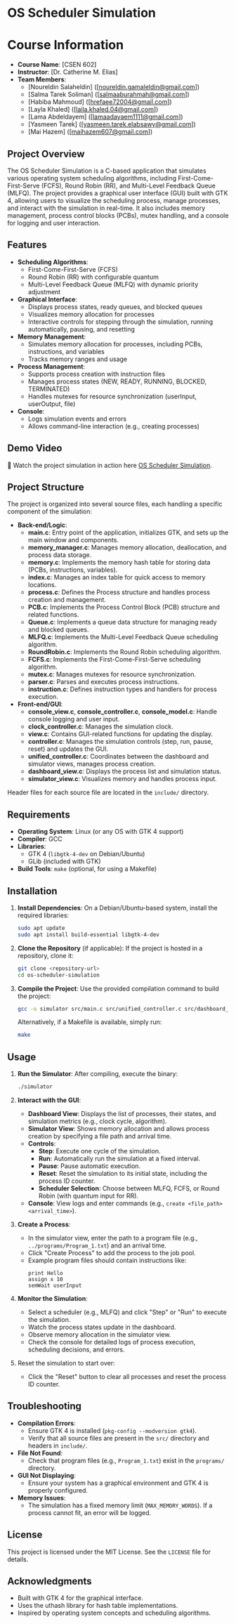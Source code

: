 # OS Scheduler Simulation
# Course Information
* **Course Name**: [CSEN 602]
* **Instructor**: [Dr. Catherine M. Elias]
* **Team Members**:
  - [Noureldin Salaheldin] ([noureldin.gamaleldin@gmail.com])
  - [Salma Tarek Soliman] ([salmaaburahmah@gmail.com])
  - [Habiba Mahmoud] ([hrefaee72004@gmail.com])
  - [Layla Khaled] ([laila.khaled.04@gmail.com])
  - [Lama Abdeldayem] ([lamaadayaem1111@gmail.com])
  - [Yasmeen Tarek] ([yasmeen.tarek.elabsawy@gmail.com])
  - [Mai Hazem] ([maihazem607@gmail.com])

## Project Overview

The OS Scheduler Simulation is a C-based application that simulates various operating system scheduling algorithms, including First-Come-First-Serve (FCFS), Round Robin (RR), and Multi-Level Feedback Queue (MLFQ). The project provides a graphical user interface (GUI) built with GTK 4, allowing users to visualize the scheduling process, manage processes, and interact with the simulation in real-time. It also includes memory management, process control blocks (PCBs), mutex handling, and a console for logging and user interaction.

## Features

- **Scheduling Algorithms**:
  - First-Come-First-Serve (FCFS)
  - Round Robin (RR) with configurable quantum
  - Multi-Level Feedback Queue (MLFQ) with dynamic priority adjustment
- **Graphical Interface**:
  - Displays process states, ready queues, and blocked queues
  - Visualizes memory allocation for processes
  - Interactive controls for stepping through the simulation, running automatically, pausing, and resetting
- **Memory Management**:
  - Simulates memory allocation for processes, including PCBs, instructions, and variables
  - Tracks memory ranges and usage
- **Process Management**:
  - Supports process creation with instruction files
  - Manages process states (NEW, READY, RUNNING, BLOCKED, TERMINATED)
  - Handles mutexes for resource synchronization (userInput, userOutput, file)
- **Console**:
  - Logs simulation events and errors
  - Allows command-line interaction (e.g., creating processes)

## Demo Video

🎥 Watch the project simulation in action here [OS Scheduler Simulation](https://www.linkedin.com/posts/habiba-mahmoud-7h19i20b04_operatingsystems-virtualmemory-systemsprogramming-ugcPost-7331715196429725696-53pi?utm_source=share&utm_medium=member_desktop&rcm=ACoAAEbTSPsBu7wgdcHx_v4Jw4O5_tfMqFNBbyQ).

## Project Structure

The project is organized into several source files, each handling a specific component of the simulation:
- **Back-end/Logic**:
  - **main.c**: Entry point of the application, initializes GTK, and sets up the main window and components.
  - **memory_manager.c**: Manages memory allocation, deallocation, and process data storage.
  - **memory.c**: Implements the memory hash table for storing data (PCBs, instructions, variables).
  - **index.c**: Manages an index table for quick access to memory locations.
  - **process.c**: Defines the Process structure and handles process creation and management.
  - **PCB.c**: Implements the Process Control Block (PCB) structure and related functions.
  - **Queue.c**: Implements a queue data structure for managing ready and blocked queues.
  - **MLFQ.c**: Implements the Multi-Level Feedback Queue scheduling algorithm.
  - **RoundRobin.c**: Implements the Round Robin scheduling algorithm.
  - **FCFS.c**: Implements the First-Come-First-Serve scheduling algorithm.
  - **mutex.c**: Manages mutexes for resource synchronization.
  - **parser.c**: Parses and executes process instructions.
  - **instruction.c**: Defines instruction types and handlers for process execution.
- **Front-end/GUI**:
  - **console_view.c**, **console_controller.c**, **console_model.c**: Handle console logging and user input.
  - **clock_controller.c**: Manages the simulation clock.
  - **view.c**: Contains GUI-related functions for updating the display.
  - **controller.c**: Manages the simulation controls (step, run, pause, reset) and updates the GUI.
  - **unified_controller.c**: Coordinates between the dashboard and simulator views, manages process creation.
  - **dashboard_view.c**: Displays the process list and simulation status.
  - **simulator_view.c**: Visualizes memory and handles process input.


Header files for each source file are located in the `include/` directory.

## Requirements

- **Operating System**: Linux (or any OS with GTK 4 support)
- **Compiler**: GCC
- **Libraries**:
  - GTK 4 (`libgtk-4-dev` on Debian/Ubuntu)
  - GLib (included with GTK)
- **Build Tools**: `make` (optional, for using a Makefile)

## Installation

1. **Install Dependencies**:
   On a Debian/Ubuntu-based system, install the required libraries:
   ```bash
   sudo apt update
   sudo apt install build-essential libgtk-4-dev
   ```

2. **Clone the Repository** (if applicable):
   If the project is hosted in a repository, clone it:
   ```bash
   git clone <repository-url>
   cd os-scheduler-simulation
   ```

3. **Compile the Project**:
   Use the provided compilation command to build the project:
   ```bash
   gcc -o simulator src/main.c src/unified_controller.c src/dashboard_view.c src/simulator_view.c src/Queue.c src/process.c src/PCB.c src/memory.c src/memory_manager.c src/index.c src/controller.c src/clock_controller.c src/console_model.c src/console_controller.c src/MLFQ.c src/RoundRobin.c src/FCFS.c src/view.c src/instruction.c src/parser.c src/mutex.c -Iinclude $(pkg-config --cflags --libs gtk4)
   ```

   Alternatively, if a Makefile is available, simply run:
   ```bash
   make
   ```

## Usage

1. **Run the Simulator**:
   After compiling, execute the binary:
   ```bash
   ./simulator
   ```

2. **Interact with the GUI**:
   - **Dashboard View**: Displays the list of processes, their states, and simulation metrics (e.g., clock cycle, algorithm).
   - **Simulator View**: Shows memory allocation and allows process creation by specifying a file path and arrival time.
   - **Controls**:
     - **Step**: Execute one cycle of the simulation.
     - **Run**: Automatically run the simulation at a fixed interval.
     - **Pause**: Pause automatic execution.
     - **Reset**: Reset the simulation to its initial state, including the process ID counter.
     - **Scheduler Selection**: Choose between MLFQ, FCFS, or Round Robin (with quantum input for RR).
   - **Console**: View logs and enter commands (e.g., `create <file_path> <arrival_time>`).

3. **Create a Process**:
   - In the simulator view, enter the path to a program file (e.g., `../programs/Program_1.txt`) and an arrival time.
   - Click "Create Process" to add the process to the job pool.
   - Example program files should contain instructions like:
     ```
     print Hello
     assign x 10
     semWait userInput
     ```

4. **Monitor the Simulation**:
   - Select a scheduler (e.g., MLFQ) and click "Step" or "Run" to execute the simulation.
   - Watch the process states update in the dashboard.
   - Observe memory allocation in the simulator view.
   - Check the console for detailed logs of process execution, scheduling decisions, and errors.

5. Reset the simulation to start over:
   - Click the "Reset" button to clear all processes and reset the process ID counter.

## Troubleshooting

- **Compilation Errors**:
  - Ensure GTK 4 is installed (`pkg-config --modversion gtk4`).
  - Verify that all source files are present in the `src/` directory and headers in `include/`.
- **File Not Found**:
  - Check that program files (e.g., `Program_1.txt`) exist in the `programs/` directory.
- **GUI Not Displaying**:
  - Ensure your system has a graphical environment and GTK 4 is properly configured.
- **Memory Issues**:
  - The simulation has a fixed memory limit (`MAX_MEMORY_WORDS`). If a process cannot fit, an error will be logged.

## License

This project is licensed under the MIT License. See the `LICENSE` file for details.

## Acknowledgments

- Built with GTK 4 for the graphical interface.
- Uses the uthash library for hash table implementations.
- Inspired by operating system concepts and scheduling algorithms.